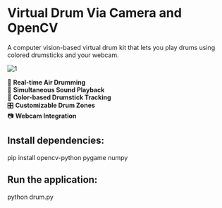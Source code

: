 # Virtual Drum Via Camera and OpenCV

A computer vision-based virtual drum kit that lets you play drums using colored drumsticks and your webcam.

![1](https://github.com/user-attachments/assets/62ee11b4-71db-4a8c-94d2-37b324113158)

🎵 **Real-time Air Drumming**  
👐 **Simultaneous Sound Playback**  
🎨 **Color-based Drumstick Tracking**  
🎛️ **Customizable Drum Zones**  
📷 **Webcam Integration**  

## Install dependencies:
pip install opencv-python pygame numpy

## Run the application:
python drum.py
